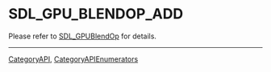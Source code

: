 # SDL_GPU_BLENDOP_ADD

Please refer to [SDL_GPUBlendOp](SDL_GPUBlendOp) for details.

----
[CategoryAPI](CategoryAPI), [CategoryAPIEnumerators](CategoryAPIEnumerators)

